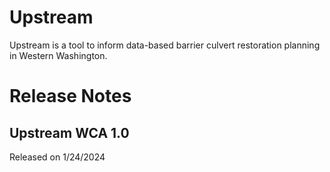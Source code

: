 # Upstream

Upstream is a tool to inform data-based barrier culvert restoration planning in Western Washington.

# Release Notes

## Upstream WCA 1.0 
Released on 1/24/2024
